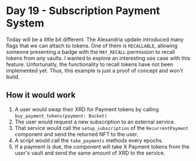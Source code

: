 # Day 19 - Subscription Payment System
Today will be a little bit different. 
The Alexandria update introduced many flags that we can attach to tokens. One of them is `RECALLABLE`, allowing someone presenting a badge with the `MAY_RECALL` permission to recall tokens from any vaults. I wanted to explore an interesting use case with this feature. Unfortunatly, the functionality to recall tokens have not been implemented yet. Thus, this example is just a proof of concept and won't build.

## How it would work
1. A user would swap their XRD for Payment tokens by calling `buy_payment_tokens(payment: Bucket)`
1. The user would request a new subscription to an external service.
1. That service would call the `setup_subscription` of the `RecurrentPayment` component and send the returned NFT to the user.
1. A script would call the `take_payments` methods every epochs.
1. If a payment is due, the component will take X Payment tokens from the user's vault and send the same amount of XRD to the service.